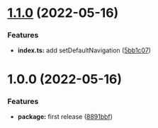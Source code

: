 # [1.1.0](https://github.com/resourge/react-hook-table/compare/v1.0.0...v1.1.0) (2022-05-16)


### Features

* **index.ts:** add setDefaultNavigation ([5bb1c07](https://github.com/resourge/react-hook-table/commit/5bb1c074b36eddac74687be84400e6b66f39125d))

# 1.0.0 (2022-05-16)


### Features

* **package:** first release ([8891bbf](https://github.com/resourge/react-hook-table/commit/8891bbf601452b85b9e74ff24ed6db0f6412e1e7))
